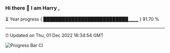### Hi there 👋 I am Harry , 

⏳ Year progress { ███████████████████████████▁▁▁ } 91.70 %

---

⏰ Updated on Thu, 01 Dec 2022 16:34:54 GMT

![Progress Bar CI](https://github.com/duykhang68/duykhang68/workflows/Progress%20Bar%20CI/badge.svg)
